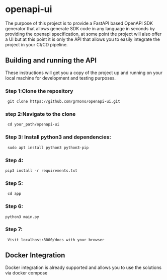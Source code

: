 # openapi-ui

The purpose of this project is to provide a FastAPI based OpenAPI SDK generator that allows generate SDK code in any language in seconds by providing the openapi specification, at some point the project will also offer a UI but at this point it is only the API that allows you to easily integrate the project in your CI/CD pipeline.

## Building and running the API

 These instructions will get you a copy of the project up and running on your local machine for development and testing purposes.
### Step 1:Clone the repository
     git clone https://github.com/grmono/openapi-ui.git
### step 2:Navigate to the clone 
     cd your_path/openapi-ui
### Step 3: Install python3 and dependencies:
     sudo apt install python3 python3-pip
### Step 4:
    pip3 install -r requirements.txt
### Step 5:
     cd app
### Step 6:
    python3 main.py
### Step 7:
     Visit localhost:8000/docs with your browser

## Docker Integration
Docker integration is already supported and allows you to use the solutions via docker compose

